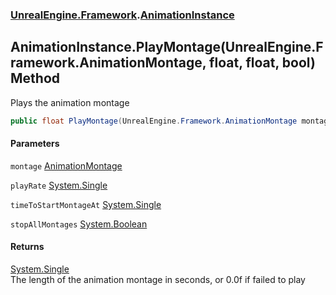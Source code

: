 ### [UnrealEngine.Framework](./UnrealEngine-Framework.md 'UnrealEngine.Framework').[AnimationInstance](./UnrealEngine-Framework-AnimationInstance.md 'UnrealEngine.Framework.AnimationInstance')
## AnimationInstance.PlayMontage(UnrealEngine.Framework.AnimationMontage, float, float, bool) Method
Plays the animation montage  
```csharp
public float PlayMontage(UnrealEngine.Framework.AnimationMontage montage, float playRate=1f, float timeToStartMontageAt=0f, bool stopAllMontages=true);
```
#### Parameters
<a name='UnrealEngine-Framework-AnimationInstance-PlayMontage(UnrealEngine-Framework-AnimationMontage_float_float_bool)-montage'></a>
`montage` [AnimationMontage](./UnrealEngine-Framework-AnimationMontage.md 'UnrealEngine.Framework.AnimationMontage')  
  
<a name='UnrealEngine-Framework-AnimationInstance-PlayMontage(UnrealEngine-Framework-AnimationMontage_float_float_bool)-playRate'></a>
`playRate` [System.Single](https://docs.microsoft.com/en-us/dotnet/api/System.Single 'System.Single')  
  
<a name='UnrealEngine-Framework-AnimationInstance-PlayMontage(UnrealEngine-Framework-AnimationMontage_float_float_bool)-timeToStartMontageAt'></a>
`timeToStartMontageAt` [System.Single](https://docs.microsoft.com/en-us/dotnet/api/System.Single 'System.Single')  
  
<a name='UnrealEngine-Framework-AnimationInstance-PlayMontage(UnrealEngine-Framework-AnimationMontage_float_float_bool)-stopAllMontages'></a>
`stopAllMontages` [System.Boolean](https://docs.microsoft.com/en-us/dotnet/api/System.Boolean 'System.Boolean')  
  
#### Returns
[System.Single](https://docs.microsoft.com/en-us/dotnet/api/System.Single 'System.Single')  
The length of the animation montage in seconds, or 0.0f if failed to play  
